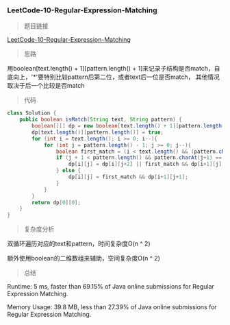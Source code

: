 ### LeetCode-10-Regular-Expression-Matching

> 题目链接

[LeetCode-10-Regular-Expression-Matching](https://leetcode.com/problems/regular-expression-matching/)

> 思路

用boolean[text.length() + 1][pattern.length() + 1]来记录子结构是否match，自底向上，'*'要特别比较pattern后第二位，或者text后一位是否match，
其他情况取决于后一个比较是否match

> 代码

```java
class Solution {
    public boolean isMatch(String text, String pattern) {
        boolean[][] dp = new boolean[text.length() + 1][pattern.length() + 1];
        dp[text.length()][pattern.length()] = true;
        for (int i = text.length(); i >= 0; i--){
            for (int j = pattern.length() - 1; j >= 0; j--){
                boolean first_match = (i < text.length() && (pattern.charAt(j) == text.charAt(i) || pattern.charAt(j) == '.'));
                if (j + 1 < pattern.length() && pattern.charAt(j+1) == '*'){
                    dp[i][j] = dp[i][j+2] || first_match && dp[i+1][j];
                } else {
                    dp[i][j] = first_match && dp[i+1][j+1];
                }
            }
        }
        return dp[0][0];
    }
}
```

> 复杂度分析

双循环遍历对应的text和pattern，时间复杂度O(n ^ 2)

额外使用boolean的二维数组来辅助，空间复杂度O(n ^ 2)

> 总结

Runtime: 5 ms, faster than 69.15% of Java online submissions for Regular Expression Matching.

Memory Usage: 39.8 MB, less than 27.39% of Java online submissions for Regular Expression Matching.
